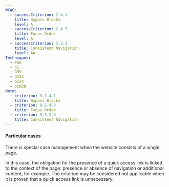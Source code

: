 ```yaml
---
WCAG:
  - successCriterion: 2.4.1
    title: Bypass Blocks
    level: A
  - successCriterion: 2.4.3
    title: Focus Order
    level: A
  - successCriterion: 3.2.3
    title: Consistent Navigation
    level: AA
Techniques:
  - F66
  - G1
  - G59
  - G123
  - G124
  - SCR28
Norm:
  - criterion: 9.2.4.1
    title: Bypass Blocks
  - criterion: 9.2.4.3
    title: Focus Order
  - criterion: 9.3.2.3
    title: Consistent Navigation
---
```


#### Particular cases

There is special case management when the website consists of a single page.

In this case, the obligation for the presence of a quick access link is linked to the context of the page: presence or absence of navigation or additional content, for example. The criterion may be considered not applicable when it is proven that a quick access link is unnecessary.
